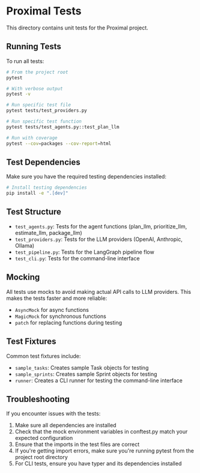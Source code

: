 # Proximal Tests

This directory contains unit tests for the Proximal project.

## Running Tests

To run all tests:

```bash
# From the project root
pytest

# With verbose output
pytest -v

# Run specific test file
pytest tests/test_providers.py

# Run specific test function
pytest tests/test_agents.py::test_plan_llm

# Run with coverage
pytest --cov=packages --cov-report=html
```

## Test Dependencies

Make sure you have the required testing dependencies installed:

```bash
# Install testing dependencies
pip install -e ".[dev]"
```

## Test Structure

- `test_agents.py`: Tests for the agent functions (plan_llm, prioritize_llm, estimate_llm, package_llm)
- `test_providers.py`: Tests for the LLM providers (OpenAI, Anthropic, Ollama)
- `test_pipeline.py`: Tests for the LangGraph pipeline flow
- `test_cli.py`: Tests for the command-line interface

## Mocking

All tests use mocks to avoid making actual API calls to LLM providers. This makes the tests faster and more reliable:

- `AsyncMock` for async functions
- `MagicMock` for synchronous functions
- `patch` for replacing functions during testing

## Test Fixtures

Common test fixtures include:

- `sample_tasks`: Creates sample Task objects for testing
- `sample_sprints`: Creates sample Sprint objects for testing
- `runner`: Creates a CLI runner for testing the command-line interface

## Troubleshooting

If you encounter issues with the tests:

1. Make sure all dependencies are installed
2. Check that the mock environment variables in conftest.py match your expected configuration
3. Ensure that the imports in the test files are correct
4. If you're getting import errors, make sure you're running pytest from the project root directory
5. For CLI tests, ensure you have typer and its dependencies installed